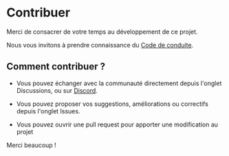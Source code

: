 # Contribuer

Merci de consacrer de votre temps au développement de ce projet.

Nous vous invitons à prendre connaissance du [Code de conduite](/CODE_OF_CONDUCT.md).

## Comment contribuer ?

- Vous pouvez échanger avec la communauté directement depuis l'onglet Discussions, ou sur [Discord](https://discord.com/channels/1385249065536720966/1385901445513216150).

- Vous pouvez proposer vos suggestions, améliorations ou correctifs depuis l'onglet Issues.

- Vous pouvez ouvrir une pull request pour apporter une modification au projet

Merci beaucoup !
